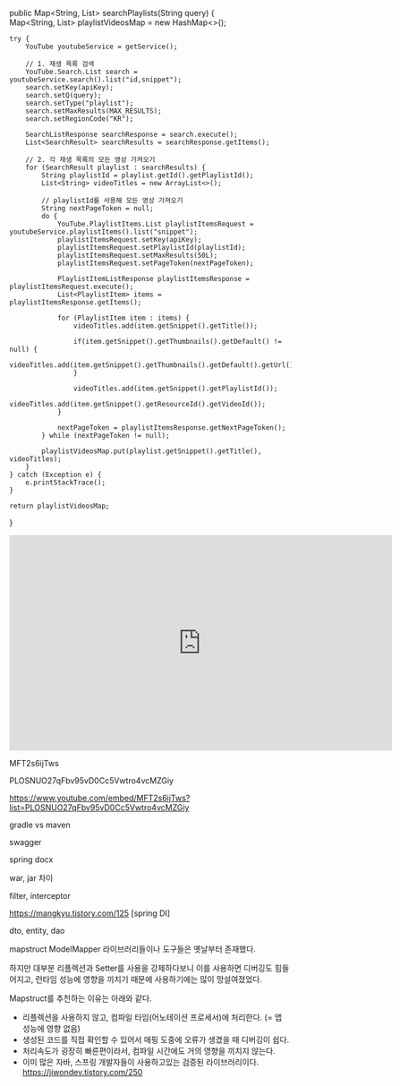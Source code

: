public Map<String, List<String>> searchPlaylists(String query) {  
    Map<String, List<String>> playlistVideosMap = new HashMap<>();  
  
    try {  
        YouTube youtubeService = getService();  
  
        // 1. 재생 목록 검색  
        YouTube.Search.List search = youtubeService.search().list("id,snippet");  
        search.setKey(apiKey);  
        search.setQ(query);  
        search.setType("playlist");  
        search.setMaxResults(MAX_RESULTS);  
        search.setRegionCode("KR");  
  
        SearchListResponse searchResponse = search.execute();  
        List<SearchResult> searchResults = searchResponse.getItems();  
  
        // 2. 각 재생 목록의 모든 영상 가져오기  
        for (SearchResult playlist : searchResults) {  
            String playlistId = playlist.getId().getPlaylistId();  
            List<String> videoTitles = new ArrayList<>();  
  
            // playlistId를 사용해 모든 영상 가져오기  
            String nextPageToken = null;  
            do {  
                YouTube.PlaylistItems.List playlistItemsRequest = youtubeService.playlistItems().list("snippet");  
                playlistItemsRequest.setKey(apiKey);  
                playlistItemsRequest.setPlaylistId(playlistId);  
                playlistItemsRequest.setMaxResults(50L);  
                playlistItemsRequest.setPageToken(nextPageToken);  
  
                PlaylistItemListResponse playlistItemsResponse = playlistItemsRequest.execute();  
                List<PlaylistItem> items = playlistItemsResponse.getItems();  
  
                for (PlaylistItem item : items) {  
                    videoTitles.add(item.getSnippet().getTitle());  
  
                    if(item.getSnippet().getThumbnails().getDefault() != null) {  
                        videoTitles.add(item.getSnippet().getThumbnails().getDefault().getUrl());  
                    }  
  
                    videoTitles.add(item.getSnippet().getPlaylistId());  
                    videoTitles.add(item.getSnippet().getResourceId().getVideoId());  
                }  
  
                nextPageToken = playlistItemsResponse.getNextPageToken();  
            } while (nextPageToken != null);  
  
            playlistVideosMap.put(playlist.getSnippet().getTitle(), videoTitles);  
        }  
    } catch (Exception e) {  
        e.printStackTrace();  
    }  
  
    return playlistVideosMap;  
}


<iframe width="684" height="385" src="https://www.youtube.com/embed/JjiYqBl2328?list=PLfth0bK2MgIan-SzGpHIbfnCnjj583K2m" title="쉽게 설명하는 AWS 기초 강좌 1: 클라우드 컴퓨팅이란?" frameborder="0" allow="accelerometer; autoplay; clipboard-write; encrypted-media; gyroscope; picture-in-picture; web-share" referrerpolicy="strict-origin-when-cross-origin" allowfullscreen></iframe>


MFT2s6ijTws

PLOSNUO27qFbv95vD0Cc5Vwtro4vcMZGiy


https://www.youtube.com/embed/MFT2s6ijTws?list=PLOSNUO27qFbv95vD0Cc5Vwtro4vcMZGiy











gradle vs maven

swagger

spring docx

war, jar 차이

filter, interceptor

https://mangkyu.tistory.com/125 [spring DI]

dto, entity, dao

mapstruct
ModelMapper 라이브러리들이나 도구들은 옛날부터 존재했다.

하지만 대부분 리플렉션과 Setter를 사용을 강제하다보니 이를 사용하면 디버깅도 힘들어지고, 런타임 성능에 영향을 끼치기 때문에 사용하기에는 많이 망설여졌었다.

Mapstruct를 추천하는 이유는 아래와 같다.

- 리플렉션을 사용하지 않고, 컴파일 타임(어노테이션 프로세서)에 처리한다. (= 앱 성능에 영향 없음)
- 생성된 코드를 직접 확인할 수 있어서 매핑 도중에 오류가 생겼을 때 디버깅이 쉽다.
- 처리속도가 굉장히 빠른편이라서, 컴파일 시간에도 거의 영향을 끼치지 않는다.
- 이미 많은 자바, 스프링 개발자들이 사용하고있는 검증된 라이브러리이다.
  https://jiwondev.tistory.com/250

